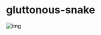 # gluttonous-snake

![img](https://cdn.jsdelivr.net/gh/PancakeDogLLL/imageBed/img/2022-09-17%2009.34.24.png)

